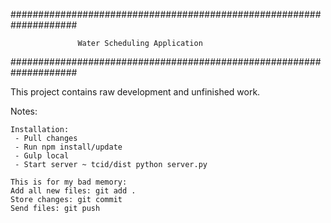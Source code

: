 ####################################################################

                   Water Scheduling Application

####################################################################

This project contains raw development and unfinished work. 

Notes:
~~~~~~~~~~~~~~~~~~~~~~~~~~~~~~~~~~~~~~~~~~~~~~~~~~~~~~~~~~~~~~~~~~~~
Installation:
 - Pull changes
 - Run npm install/update
 - Gulp local
 - Start server ~ tcid/dist python server.py

This is for my bad memory:
Add all new files: git add .
Store changes: git commit
Send files: git push
